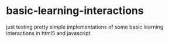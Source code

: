 basic-learning-interactions
===========================

just testing pretty simple implementations of some basic learning interactions in html5 and javascript 

